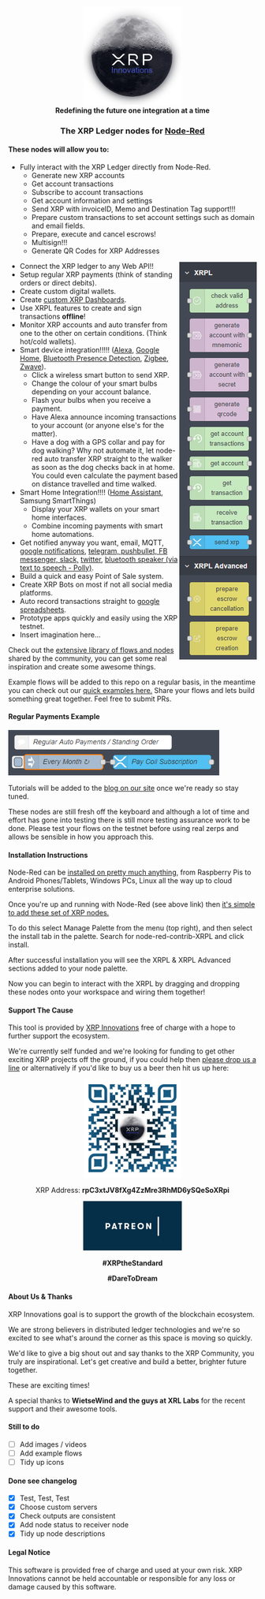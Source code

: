 <h4 align="center">  
<a href="https://xrpi.io" target="_blank"><img src="images/logo.png" width="200"></a>  
<br>  
Redefining the future one integration at a time  
</h4>  

<h3 align="center">  
The XRP Ledger nodes for <a href="https://nodered.org/" target="_blank">Node-Red</a>
</h3>  

#### These nodes will allow you to:  
- Fully interact with the XRP Ledger directly from Node-Red.
  - Generate new XRP accounts
  - Get account transactions
  - Subscribe to account transactions
  - Get account information and settings
  - Send XRP with invoiceID, Memo and Destination Tag support!!!
  - Prepare custom transactions to set account settings such as domain and email fields.
  - Prepare, execute and cancel escrows!
  - Multisign!!!
  - Generate QR Codes for XRP Addresses

<img src="images/xrpl_palette.png" align="right"/>

- Connect the XRP ledger to any Web API!!
- Setup regular XRP payments (think of standing orders or direct debits).
- Create custom digital wallets.  
- Create <a href="https://flows.nodered.org/node/node-red-dashboard">custom XRP Dashboards</a>.
- Use XRPL features to create and sign transactions <b>offline</b>!  
- Monitor XRP accounts and auto transfer from one to the other on certain conditions. (Think hot/cold wallets).
- Smart device integration!!!!! (<a href="https://node-red-alexa.io/">Alexa</a>, <a href="https://flows.nodered.org/node/node-red-contrib-googlehome">Google Home</a>, <a href="https://flows.nodered.org/node/node-red-contrib-generic-ble">Bluetooth Presence Detection</a>, <a href="https://flows.nodered.org/node/node-red-contrib-zigbee">Zigbee</a>, <a href="https://flows.nodered.org/node/node-red-contrib-openzwave">Zwave</a>).
  - Click a wireless smart button to send XRP.
  - Change the colour of your smart bulbs depending on your account balance.
  - Flash your bulbs when you receive a payment.
  - Have Alexa announce incoming transactions to your account (or anyone else's for the matter).
  - Have a dog with a GPS collar and pay for dog walking? Why not automate it, let node-red auto transfer XRP straight to the walker as soon as the dog checks back in at home. You could even calculate the payment based on distance travelled and time walked.
- Smart Home Integration!!!! (<a href="https://flows.nodered.org/node/node-red-contrib-home-assistant-websocket">Home Assistant</a>, Samsung SmartThings)
  - Display your XRP wallets on your smart home interfaces.
  - Combine incoming payments with smart home automations.
- Get notified anyway you want, email, MQTT, <a href="https://flows.nodered.org/node/node-red-contrib-push">google notifications</a>, <a href="https://flows.nodered.org/node/node-red-contrib-chatbot">telegram, pushbullet, FB messenger, slack,</a> <a href="https://flows.nodered.org/node/node-red-node-twitter">twitter</a>, <a href="https://flows.nodered.org/node/node-red-contrib-polly-tts">bluetooth speaker (via text to speech - Polly)</a>.
- Build a quick and easy Point of Sale system.
- Create XRP Bots on most if not all social media platforms.  
- Auto record transactions straight to <a href="https://flows.nodered.org/node/node-red-contrib-viseo-google-spreadsheet">google spreadsheets</a>.  
- Prototype apps quickly and easily using the XRP testnet.
- Insert imagination here...

Check out the <a href="https://flows.nodered.org/" target="_blank">extensive library of flows and nodes</a> shared by the community, you can get some real inspiration and create some awesome things.

Example flows will be added to this repo on a regular basis, in the meantime you can check out our <a href="quick_examples.md">quick examples here.</a> Share your flows and lets build something great together. Feel free to submit PRs.

#### Regular Payments Example
<img src="images/regular_payments.png"/>

Tutorials will be added to the <a href="https://xrpi.io" target="_blank">blog on our site</a> once we're ready so stay tuned.

These nodes are still fresh off the keyboard and although a lot of time and effort has gone into testing there is still more testing assurance work to be done. Please test your flows on the testnet before using real zerps and allows be sensible in how you approach this.

#### Installation Instructions  
Node-Red can be <a href="https://nodered.org/docs/getting-started/" target="_blank">installed on pretty much anything</a>, from Raspberry Pis to Android Phones/Tablets, Windows PCs, Linux all the way up to cloud enterprise solutions.

Once you're up and running with Node-Red (see above link) then <a href="https://nodered.org/docs/getting-started/adding-nodes" target="_blank">it's simple to add these set of XRP nodes.</a>

To do this select Manage Palette from the menu (top right), and then select the install tab in the palette. Search for node-red-contrib-XRPL and click install.

After successful installation you will see the XRPL & XRPL Advanced sections added to your node palette.

Now you can begin to interact with the XRPL by dragging and dropping these nodes onto your workspace and wiring them together!

#### Support The Cause  
This tool is provided by <a href="https://xrpi.io" target="_blank">XRP Innovations</a> free of charge with a hope to further support the ecosystem.

We're currently self funded and we're looking for funding to get other exciting XRP projects off the ground, if you could help then <a href="mailto:gazos@xrpi.io">please drop us a line</a> or alternatively if you'd like to buy us a beer then hit us up here:  

<p align="center">
<a href="https://bithomp.com/explorer/rpC3xtJV8fXg4ZzMre3RhMD6ySQeSoXRpi"><img src="images/rpC3xtJV8fXg4ZzMre3RhMD6ySQeSoXRpi.png" width="200"/></a>
</p>

<p align="center">
XRP Address: <b>rpC3xtJV8fXg4ZzMre3RhMD6ySQeSoXRpi</b>
</p>

<p align="center">
<a href="https://www.patreon.com/xrpi"><img src="images/patreon.jpg"/></a>
</p>

<p align="center"><b>
#XRPtheStandard  
</b></p>  
<p align="center"><b>
#DareToDream  
</b></p>  

#### About Us & Thanks  
XRP Innovations goal is to support the growth of the blockchain ecosystem.

We are strong believers in distributed ledger technologies and we're so excited to see what's around the corner as this space is moving so quickly.

We'd like to give a big shout out and say thanks to the XRP Community, you truly are inspirational. Let's get creative and build a better, brighter future together.

These are exciting times!

A special thanks to <b>WietseWind and the guys at XRL Labs</b> for the recent support and their awesome tools.

#### Still to do  
* [ ] Add images / videos
* [ ] Add example flows  
* [ ] Tidy up icons

#### Done see changelog
* [x] Test, Test, Test
* [x] Choose custom servers
* [x] Check outputs are consistent
* [x] Add node status to receiver node  
* [x] Tidy up node descriptions  

#### Legal Notice
This software is provided free of charge and used at your own risk. XRP Innovations cannot be held accountable or responsible for any loss or damage caused by this software.
